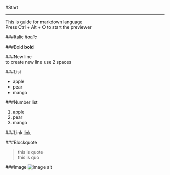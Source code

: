 #Start
* * *
This is guide for markdown language  
Press Ctrl + Alt + O to start the previewer

###Italic
_itaclic_ 

###Bold 
**bold**

###New line  
to create new line use 2 spaces  

###List
* apple
* pear
* mango

###Number list
1. apple
2. pear
3. mango

###Link
[link](www.google.com)


###Blockquote
> this is quote  
> this is quo

###Image
![image alt](http://www.rt-gcoe.waseda.ac.jp/italy-japan/2010/sites/default/files/company_logo/ZMP.gif?1288184902)